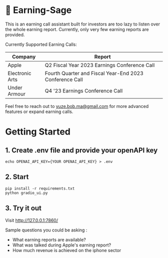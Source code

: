 # 🧙 Earning-Sage
This is an earning call assistant built for investors are too lazy to listen over the whole earning report. Currently, only very few earning reports are provided.

Currently Supported Earning Calls:

| Company | Report |
|---------|--------|
| Apple   | Q2 Fiscal Year 2023 Earnings Conference Call |
| Electronic Arts  | Fourth Quarter and Fiscal Year-End 2023 Conference Call |
| Under Armour | Q4 '23 Earnings Conference Call |

Feel free to reach out to yuze.bob.ma@gmail.com for more advanced features or expand earning calls.

# Getting Started

## 1. Create .env file and provide your openAPI key
```shell
echo OPENAI_API_KEY={YOUR OPENAI_API_KEY} > .env
```

## 2. Start
```shell
pip install -r requirements.txt
python gradio_ui.py
```

## 3. Try it out
Visit http://127.0.0.1:7860/ 

Sample questions you could be asking :

- What earning reports are available?
- What was talked during Apple's earning report?
- How much revenue is achieved on the iphone sector
